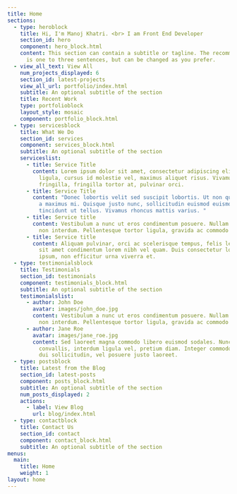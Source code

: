 ```yaml
---
title: Home
sections:
  - type: heroblock
    title: Hi, I'm Manoj Khatri. <br> I am Front End Developer
    section_id: hero
    component: hero_block.html
    content: This section can contain a subtitle or tagline. The recommended length
      is one to three sentences, but can be changed as you prefer.
  - view_all_text: View All
    num_projects_displayed: 6
    section_id: latest-projects
    view_all_url: portfolio/index.html
    subtitle: An optional subtitle of the section
    title: Recent Work
    type: portfolioblock
    layout_style: mosaic
    component: portfolio_block.html
  - type: servicesblock
    title: What We Do
    section_id: services
    component: services_block.html
    subtitle: An optional subtitle of the section
    serviceslist:
      - title: Service Title
        content: Lorem ipsum dolor sit amet, consectetur adipiscing elit. Donec nisl
          ligula, cursus id molestie vel, maximus aliquet risus. Vivamus in nibh
          fringilla, fringilla tortor at, pulvinar orci.
      - title: Service Title
        content: "Donec lobortis velit sed suscipit lobortis. Ut non quam metus. Nullam
          a maximus mi. Quisque justo nunc, sollicitudin euismod euismod at,
          tincidunt ut tellus. Vivamus rhoncus mattis varius. "
      - title: Service title
        content: Vestibulum a nunc ut eros condimentum posuere. Nullam dapibus quis nunc
          non interdum. Pellentesque tortor ligula, gravida ac commodo eu.
      - title: Service title
        content: Aliquam pulvinar, orci ac scelerisque tempus, felis leo sagittis justo,
          sit amet condimentum lorem nibh vel quam. Duis consectetur lorem
          ipsum, non efficitur urna viverra et.
  - type: testimonialsblock
    title: Testimonials
    section_id: testimonials
    component: testimonials_block.html
    subtitle: An optional subtitle of the section
    testimonialslist:
      - author: John Doe
        avatar: images/john_doe.jpg
        content: Vestibulum a nunc ut eros condimentum posuere. Nullam dapibus quis nunc
          non interdum. Pellentesque tortor ligula, gravida ac commodo eu.
      - author: Jane Roe
        avatar: images/jane_roe.jpg
        content: Sed laoreet magna commodo libero euismod sodales. Nunc ac libero
          convallis, interdum ligula vel, pretium diam. Integer commodo sem at
          dui sollicitudin, vel posuere justo laoreet.
  - type: postsblock
    title: Latest from the Blog
    section_id: latest-posts
    component: posts_block.html
    subtitle: An optional subtitle of the section
    num_posts_displayed: 2
    actions:
      - label: View Blog
        url: blog/index.html
  - type: contactblock
    title: Contact Us
    section_id: contact
    component: contact_block.html
    subtitle: An optional subtitle of the section
menus:
  main:
    title: Home
    weight: 1
layout: home
---
```

